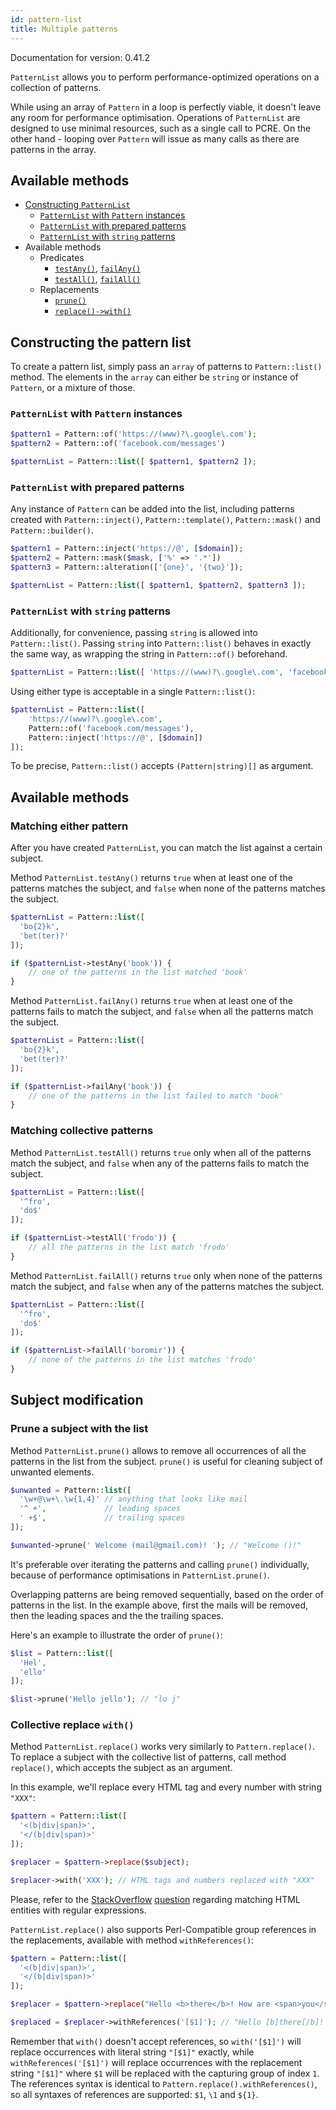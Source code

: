 ```yaml
---
id: pattern-list
title: Multiple patterns
---
```


Documentation for version: 0.41.2

`PatternList` allows you to perform performance-optimized operations on a collection of
patterns.

While using an array of `Pattern` in a loop is perfectly viable, it doesn't leave any room
for performance optimisation. Operations of `PatternList` are designed to use minimal resources,
such as a single call to PCRE. On the other hand - looping over `Pattern` will issue as many 
calls as there are patterns in the array.

## Available methods

- [Constructing `PatternList`](#constructing-the-pattern-list)
    - [`PatternList` with `Pattern` instances](#patternlist-with-pattern-instances)
    - [`PatternList` with prepared patterns](#patternlist-with-prepared-patterns)
    - [`PatternList` with `string` patterns](#patternlist-with-string-patterns)
- Available methods
  - Predicates
      - [`testAny()`], [`failAny()`]
      - [`testAll()`], [`failAll()`]
  - Replacements
      - [`prune()`](#prune-a-subject-with-the-list)
      - [`replace()->with()`](#collective-replace-with)

[`testAny()`]: #matching-either-pattern

[`failAny()`]: #matching-either-pattern

[`testAll()`]: #matching-collective-patterns

[`failAll()`]: #matching-collective-patterns

## Constructing the pattern list

To create a pattern list, simply pass an `array` of patterns to `Pattern::list()` method. The elements
in the `array` can either be `string` or instance of `Pattern`, or a mixture of those.

### `PatternList` with `Pattern` instances

```php
$pattern1 = Pattern::of('https://(www)?\.google\.com');
$pattern2 = Pattern::of('facebook.com/messages')

$patternList = Pattern::list([ $pattern1, $pattern2 ]);
```

### `PatternList` with prepared patterns

Any instance of `Pattern` can be added into the list, including patterns created with `Pattern::inject()`,
`Pattern::template()`, `Pattern::mask()` and `Pattern::builder()`.

```php
$pattern1 = Pattern::inject('https://@', [$domain]);
$pattern2 = Pattern::mask($mask, ['%' => '.*'])
$pattern3 = Pattern::alteration(['{one}', '{two}']);

$patternList = Pattern::list([ $pattern1, $pattern2, $pattern3 ]);
```

### `PatternList` with `string` patterns

Additionally, for convenience, passing `string` is allowed into `Pattern::list()`. 
Passing `string` into `Pattern::list()` behaves in exactly the same way, as wrapping the
string in `Pattern::of()` beforehand.

```php
$patternList = Pattern::list([ 'https://(www)?\.google\.com', 'facebook.com/messages' ]);
```

Using either type is acceptable in a single `Pattern::list()`:

```php
$patternList = Pattern::list([ 
    'https://(www)?\.google\.com', 
    Pattern::of('facebook.com/messages'),
    Pattern::inject('https://@', [$domain])
]);
```

To be precise, `Pattern::list()` accepts `(Pattern|string)[]` as argument.

## Available methods

### Matching either pattern

After you have created `PatternList`, you can match the list against a certain subject.

Method `PatternList.testAny()` returns `true` when at least one of the patterns matches the subject, and `false`
when none of the patterns matches the subject.

```php
$patternList = Pattern::list([
  'bo{2}k',
  'bet(ter)?'
]);

if ($patternList->testAny('book')) {
    // one of the patterns in the list matched 'book'
}
```

Method `PatternList.failAny()` returns `true` when at least one of the patterns fails to match the subject, and `false`
when all the patterns match the subject.

```php
$patternList = Pattern::list([
  'bo{2}k',
  'bet(ter)?'
]);

if ($patternList->failAny('book')) {
    // one of the patterns in the list failed to match 'book'
}
```

### Matching collective patterns

Method `PatternList.testAll()` returns `true` only when all of the patterns match the subject, and `false`
when any of the patterns fails to match the subject.

```php
$patternList = Pattern::list([
  '^fro',
  'do$'
]);

if ($patternList->testAll('frodo')) {
    // all the patterns in the list match 'frodo'
}
```

Method `PatternList.failAll()` returns `true` only when none of the patterns match the subject, and `false`
when any of the patterns matches the subject.

```php
$patternList = Pattern::list([
  '^fro',
  'do$'
]);

if ($patternList->failAll('boromir')) {
    // none of the patterns in the list matches 'frodo'
}
```

## Subject modification

### Prune a subject with the list

Method `PatternList.prune()` allows to remove all occurrences of all the patterns in the list from the subject. 
`prune()` is useful for cleaning subject of unwanted elements.

```php
$unwanted = Pattern::list([
  '\w+@\w+\.\w{1,4}' // anything that looks like mail
  '^ +',             // leading spaces
  ' +$',             // trailing spaces
]);

$unwanted->prune(' Welcome (mail@gmail.com)! '); // "Welcome ()!"
```

It's preferable over iterating the patterns and calling `prune()` individually, because of
performance optimisations in `PatternList.prune()`.

Overlapping patterns are being removed sequentially, based on the order of patterns in the list.
In the example above, first the mails will be removed, then the leading spaces and the the trailing
spaces.

Here's an example to illustrate the order of `prune()`:

```php
$list = Pattern::list([
  'Hel',
  'ello'
]);

$list->prune('Hello jello'); // "lo j"
```

### Collective replace `with()`

Method `PatternList.replace()` works very similarly to `Pattern.replace()`. To replace
a subject with the collective list of patterns, call method `replace()`, which accepts the
subject as an argument.

In this example, we'll replace every HTML tag and every number with string `"XXX"`:

```php
$pattern = Pattern::list([
  '<(b|div|span)>',
  '</(b|div|span)>'
]);

$replacer = $pattern->replace($subject);

$replacer->with('XXX'); // HTML tags and numbers replaced with "XXX"
```

Please, refer to the [StackOverflow][1] [question][1] regarding matching HTML entities with regular expressions.

[1]: https://stackoverflow.com/questions/1732348/regex-match-open-tags-except-xhtml-self-contained-tags

`PatternList.replace()` also supports Perl-Compatible group references in the replacements, 
available with method `withReferences()`:

```php
$pattern = Pattern::list([
  '<(b|div|span)>',
  '</(b|div|span)>'
]);

$replacer = $pattern->replace("Hello <b>there</b>! How are <span>you</span>?");

$replaced = $replacer->withReferences('[$1]'); // "Hello [b]there[/b]! How are [span]you[/span]?"
```

Remember that `with()` doesn't accept references, so `with('[$1]')` will replace occurrences with
literal string `"[$1]"` exactly, while `withReferences('[$1]')` will replace occurrences with the
replacement string `"[$1]"` where `$1` will be replaced with the capturing group of index `1`.
The references syntax is identical to `Pattern.replace().withReferences()`, so all syntaxes of
references are supported: `$1`, `\1` and `${1}`.
